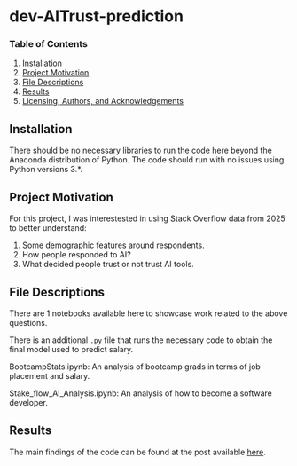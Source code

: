 # dev-AITrust-prediction


### Table of Contents

1. [Installation](#installation)
2. [Project Motivation](#motivation)
3. [File Descriptions](#files)
4. [Results](#results)
5. [Licensing, Authors, and Acknowledgements](#licensing)

## Installation <a name="installation"></a>

There should be no necessary libraries to run the code here beyond the Anaconda distribution of Python.  The code should run with no issues using Python versions 3.*.

## Project Motivation<a name="motivation"></a>

For this project, I was interestested in using Stack Overflow data from 2025 to better understand:

1. Some demographic features around respondents.
2. How people responded to AI?
3. What decided people trust or not trust AI tools.


## File Descriptions <a name="files"></a>

There are 1 notebooks available here to showcase work related to the above questions.  

There is an additional `.py` file that runs the necessary code to obtain the final model used to predict salary.

BootcampStats.ipynb: An analysis of bootcamp grads in terms of job placement and salary.

Stake_flow_AI_Analysis.ipynb: An analysis of how to become a software developer.



## Results<a name="results"></a>

The main findings of the code can be found at the post available [here](https://medium.com/@wykl9891/ai-trust-analysis-229ab427b130).

